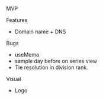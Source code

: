 MVP

Features

- Domain name + DNS

Bugs

- useMemo
- sample day before on series view
- Tie resolution in division rank.

Visual

- Logo
